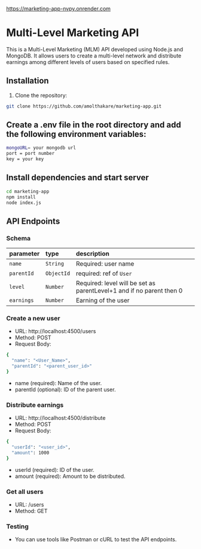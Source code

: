 https://marketing-app-nvpy.onrender.com
# Multi-Level Marketing API

This is a Multi-Level Marketing (MLM) API developed using Node.js and MongoDB. It allows users to create a multi-level network and distribute earnings among different levels of users based on specified rules.

## Installation

1. Clone the repository:

```bash
git clone https://github.com/amolthakare/marketing-app.git
```


## Create a .env file in the root directory and add the following environment variables:

```bash
mongoURL= your mongodb url
port = port number
key = your key
```


## Install dependencies and start server

```bash
cd marketing-app
npm install
node index.js
```

## API Endpoints

### Schema
| parameter | type | description |
| :---- | :---- | :---- |
| `name` | `String` | Required: user name |
| `parentId` | `ObjectId` | required: ref of `User` |
| `level` | `Number` | Required: level will be set as parentLevel+1 and if no parent then 0 |
| `earnings` | `Number` | Earning of the user |


### Create a new user
- URL: http://localhost:4500/users
- Method: POST
- Request Body:
```bash
{
  "name": "<User_Name>",
  "parentId": "<parent_user_id>"
}

```
- name (required): Name of the user.
- parentId (optional): ID of the parent user.


### Distribute earnings
- URL: http://localhost:4500/distribute
- Method: POST
- Request Body:
```bash
{
  "userId": "<user_id>",
  "amount": 1000
}
```
- userId (required): ID of the user.
- amount (required): Amount to be distributed.

### Get all users
- URL: /users
- Method: GET

### Testing
- You can use tools like Postman or cURL to test the API endpoints.

